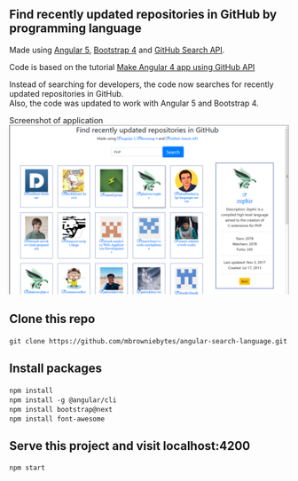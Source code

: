 ## Find recently updated repositories in GitHub by programming language

 Made using [Angular 5](https://angular.io/), [Bootstrap 4](https://getbootstrap.com/) and [GitHub Search API](https://developer.github.com/v3/search/#search-repositories).
 
 Code is based on the tutorial [Make Angular 4 app using GitHub API]( https://github.com/sandeep1995/angular-4-search-devs)
 
 Instead of searching for developers, the code now searches for recently updated repositories in GitHub.  
 Also, the code was updated to work with Angular 5 and Bootstrap 4.
 
 Screenshot of application
 ![Screenshot of application](screenshot.png)

 
 
## Clone this repo

`git clone https://github.com/mbrowniebytes/angular-search-language.git`

## Install packages

`npm install`  
`npm install -g @angular/cli`  
`npm install bootstrap@next`  
`npm install font-awesome`  

## Serve this project and visit localhost:4200

`npm start`
